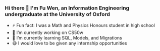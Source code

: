 ### Hi there 👋 I'm Fu Wen, an Information Engineering undergraduate at the University of Oxford 

- ⚡ Fun fact: I was a Math and Physics Honours student in high school
- 🔭 I’m currently working on CS50w
- 🌱 I’m currently learning SQL, Models, and Migrations 
- 😄 I would love to be given any internship opportunities
<!-- - ⚡ Fun fact: I have not had formal education in Computer Science -->

